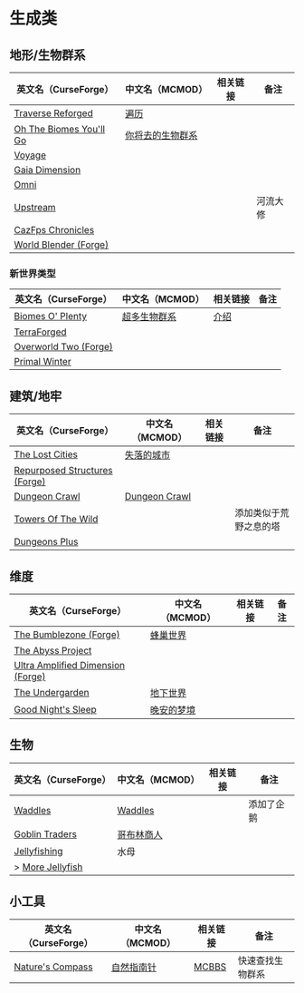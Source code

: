 # 生成类

## 地形/生物群系

| 英文名（CurseForge）                                                                           | 中文名（MCMOD）                                          | 相关链接 | 备注     |
| ---------------------------------------------------------------------------------------------- | -------------------------------------------------------- | -------- | -------- |
| [Traverse Reforged](https://www.curseforge.com/minecraft/mc-mods/traverse-reforged)            | [遍历](https://www.mcmod.cn/class/1416.html)             |          |          |
| [Oh The Biomes You'll Go](https://www.curseforge.com/minecraft/mc-mods/oh-the-biomes-youll-go) | [你将去的生物群系](https://www.mcmod.cn/class/1618.html) |          |          |
| [Voyage](https://www.curseforge.com/minecraft/mc-mods/voyage)                                  |                                                          |          |          |
| [Gaia Dimension](https://www.curseforge.com/minecraft/mc-mods/gaia-dimension)                  |                                                          |          |          |
| [Omni](https://www.curseforge.com/minecraft/mc-mods/omni)                                      |                                                          |          |          |
| [Upstream](https://www.curseforge.com/minecraft/mc-mods/upstream)                              |                                                          |          | 河流大修 |
| [CazFps Chronicles](https://www.curseforge.com/minecraft/mc-mods/cazfps-chronicles)            |                                                          |          |          |
| [World Blender (Forge)](https://www.curseforge.com/minecraft/mc-mods/worldblender)             |                                                          |          |          |

### 新世界类型

| 英文名（CurseForge）                                                                      | 中文名（MCMOD）                                     | 相关链接                                             | 备注 |
| ----------------------------------------------------------------------------------------- | --------------------------------------------------- | ---------------------------------------------------- | ---- |
| [Biomes O' Plenty](https://www.curseforge.com/minecraft/mc-mods/biomes-o-plenty)          | [超多生物群系](https://www.mcmod.cn/class/108.html) | [介绍](https://www.mcbbs.net/thread-814732-1-1.html) |      |
| [TerraForged](https://www.curseforge.com/minecraft/mc-mods/terraforged)                   |                                                     |                                                      |      |
| [Overworld Two (Forge)](https://www.curseforge.com/minecraft/mc-mods/overworld-two-forge) |                                                     |                                                      |      |
| [Primal Winter](https://www.curseforge.com/minecraft/mc-mods/primal-winter)               |                                                     |                                                      |      |

## 建筑/地牢

| 英文名（CurseForge）                                                                                | 中文名（MCMOD）                                       | 相关链接 | 备注                   |
| --------------------------------------------------------------------------------------------------- | ----------------------------------------------------- | -------- | ---------------------- |
| [The Lost Cities](https://www.curseforge.com/minecraft/mc-mods/the-lost-cities)                     | [失落的城市](https://www.mcmod.cn/class/1295.html)    |          |                        |
| [Repurposed Structures (Forge)](https://www.curseforge.com/minecraft/mc-mods/repurposed-structures) |                                                       |          |                        |
| [Dungeon Crawl](https://www.curseforge.com/minecraft/mc-mods/dungeon-crawl)                         | [Dungeon Crawl](https://www.mcmod.cn/class/3105.html) |          |                        |
| [Towers Of The Wild](https://www.curseforge.com/minecraft/mc-mods/towers-of-the-wild)               |                                                       |          | 添加类似于荒野之息的塔 |
| [Dungeons Plus](https://www.curseforge.com/minecraft/mc-mods/dungeons-plus)                         |                                                       |          |                        |

## 维度

| 英文名（CurseForge）                                                                                  | 中文名（MCMOD）                                   | 相关链接 | 备注 |
| ----------------------------------------------------------------------------------------------------- | ------------------------------------------------- | -------- | ---- |
| [The Bumblezone (Forge)](https://www.curseforge.com/minecraft/mc-mods/the-bumblezone-forge)           | [蜂巢世界](https://www.mcmod.cn/class/2489.html)  |          |      |
| [The Abyss Project](https://www.curseforge.com/minecraft/mc-mods/the-abyss)                           |                                                   |          |      |
| [Ultra Amplified Dimension (Forge)](https://www.curseforge.com/minecraft/mc-mods/ultra-amplified-mod) |                                                   |          |      |
| [The Undergarden](https://www.curseforge.com/minecraft/mc-mods/the-undergarden)                       | [地下世界](https://www.mcmod.cn/class/2870.html)  |          |      |
| [Good Night's Sleep](https://www.curseforge.com/minecraft/mc-mods/good-nights-sleep)                  | [晚安的梦境](https://www.mcmod.cn/class/471.html) |          |      |

## 生物

| 英文名（CurseForge）                                                            | 中文名（MCMOD）                                    | 相关链接 | 备注       |
| ------------------------------------------------------------------------------- | -------------------------------------------------- | -------- | ---------- |
| [Waddles](https://www.curseforge.com/minecraft/mc-mods/waddles)                 | [Waddles](https://www.mcmod.cn/class/1641.html)    |          | 添加了企鹅 |
| [Goblin Traders](https://www.curseforge.com/minecraft/mc-mods/goblin-traders)   | [哥布林商人](https://www.mcmod.cn/class/2353.html) |          |            |
| [Jellyfishing](https://www.curseforge.com/minecraft/mc-mods/jellyfishing)       | 水母                                               |          |            |
| > [More Jellyfish](https://www.curseforge.com/minecraft/mc-mods/more-jellyfish) |                                                    |          |            |

## 小工具

| 英文名（CurseForge）                                                             | 中文名（MCMOD）                                   | 相关链接                                              | 备注             |
| -------------------------------------------------------------------------------- | ------------------------------------------------- | ----------------------------------------------------- | ---------------- |
| [Nature's Compass](https://www.curseforge.com/minecraft/mc-mods/natures-compass) | [自然指南针](https://www.mcmod.cn/class/754.html) | [MCBBS](https://www.mcbbs.net/thread-977694-1-1.html) | 快速查找生物群系 |
